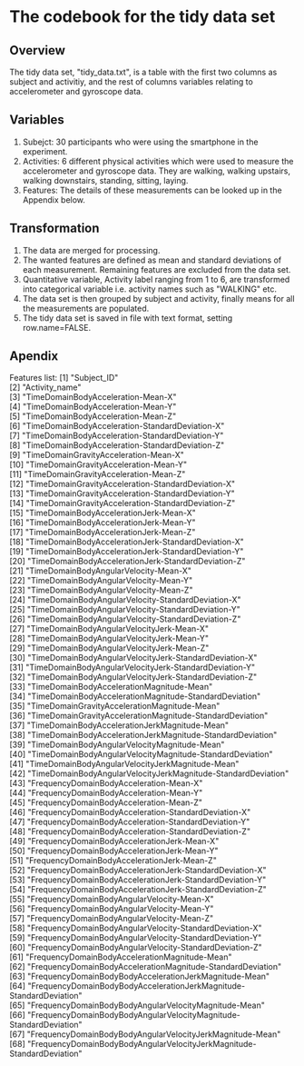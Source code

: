 # The codebook for the tidy data set

## Overview
The tidy data set, "tidy_data.txt", is a table with the first two columns as subject and activitiy, and the rest of columns variables relating to accelerometer and gyroscope data.

## Variables
1. Subejct: 30 participants who were using the smartphone in the experiment.  
2. Activities: 6 different physical activities which were used to measure the accelerometer and gyroscope data. They are walking, walking upstairs, walking downstairs, standing, sitting, laying.   
3. Features: The details of these measurements can be looked up in the Appendix below.

## Transformation
1. The data are merged for processing.
2. The wanted features are defined as mean and standard deviations of each measurement. Remaining features are excluded from the data set.
3. Quantitative variable, Activity label ranging from 1 to 6, are transformed into categorical variable i.e. activity names such as "WALKING" etc.
4. The data set is then grouped by subject and activity, finally means for all the measurements are populated.
5. The tidy data set is saved in file with text format, setting row.name=FALSE.

## Apendix
Features list:
 [1] "Subject_ID"                                                           
 [2] "Activity_name"                                                        
 [3] "TimeDomainBodyAcceleration-Mean-X"                                    
 [4] "TimeDomainBodyAcceleration-Mean-Y"                                    
 [5] "TimeDomainBodyAcceleration-Mean-Z"                                    
 [6] "TimeDomainBodyAcceleration-StandardDeviation-X"                       
 [7] "TimeDomainBodyAcceleration-StandardDeviation-Y"                       
 [8] "TimeDomainBodyAcceleration-StandardDeviation-Z"                       
 [9] "TimeDomainGravityAcceleration-Mean-X"                                 
[10] "TimeDomainGravityAcceleration-Mean-Y"                                 
[11] "TimeDomainGravityAcceleration-Mean-Z"                                 
[12] "TimeDomainGravityAcceleration-StandardDeviation-X"                    
[13] "TimeDomainGravityAcceleration-StandardDeviation-Y"                    
[14] "TimeDomainGravityAcceleration-StandardDeviation-Z"                    
[15] "TimeDomainBodyAccelerationJerk-Mean-X"                                
[16] "TimeDomainBodyAccelerationJerk-Mean-Y"                                
[17] "TimeDomainBodyAccelerationJerk-Mean-Z"                                
[18] "TimeDomainBodyAccelerationJerk-StandardDeviation-X"                   
[19] "TimeDomainBodyAccelerationJerk-StandardDeviation-Y"                   
[20] "TimeDomainBodyAccelerationJerk-StandardDeviation-Z"                   
[21] "TimeDomainBodyAngularVelocity-Mean-X"                                 
[22] "TimeDomainBodyAngularVelocity-Mean-Y"                                 
[23] "TimeDomainBodyAngularVelocity-Mean-Z"                                 
[24] "TimeDomainBodyAngularVelocity-StandardDeviation-X"                    
[25] "TimeDomainBodyAngularVelocity-StandardDeviation-Y"                    
[26] "TimeDomainBodyAngularVelocity-StandardDeviation-Z"                    
[27] "TimeDomainBodyAngularVelocityJerk-Mean-X"                             
[28] "TimeDomainBodyAngularVelocityJerk-Mean-Y"                             
[29] "TimeDomainBodyAngularVelocityJerk-Mean-Z"                             
[30] "TimeDomainBodyAngularVelocityJerk-StandardDeviation-X"                
[31] "TimeDomainBodyAngularVelocityJerk-StandardDeviation-Y"                
[32] "TimeDomainBodyAngularVelocityJerk-StandardDeviation-Z"                
[33] "TimeDomainBodyAccelerationMagnitude-Mean"                             
[34] "TimeDomainBodyAccelerationMagnitude-StandardDeviation"                
[35] "TimeDomainGravityAccelerationMagnitude-Mean"                          
[36] "TimeDomainGravityAccelerationMagnitude-StandardDeviation"             
[37] "TimeDomainBodyAccelerationJerkMagnitude-Mean"                         
[38] "TimeDomainBodyAccelerationJerkMagnitude-StandardDeviation"            
[39] "TimeDomainBodyAngularVelocityMagnitude-Mean"                          
[40] "TimeDomainBodyAngularVelocityMagnitude-StandardDeviation"             
[41] "TimeDomainBodyAngularVelocityJerkMagnitude-Mean"                      
[42] "TimeDomainBodyAngularVelocityJerkMagnitude-StandardDeviation"         
[43] "FrequencyDomainBodyAcceleration-Mean-X"                               
[44] "FrequencyDomainBodyAcceleration-Mean-Y"                               
[45] "FrequencyDomainBodyAcceleration-Mean-Z"                               
[46] "FrequencyDomainBodyAcceleration-StandardDeviation-X"                  
[47] "FrequencyDomainBodyAcceleration-StandardDeviation-Y"                  
[48] "FrequencyDomainBodyAcceleration-StandardDeviation-Z"                  
[49] "FrequencyDomainBodyAccelerationJerk-Mean-X"                           
[50] "FrequencyDomainBodyAccelerationJerk-Mean-Y"                           
[51] "FrequencyDomainBodyAccelerationJerk-Mean-Z"                           
[52] "FrequencyDomainBodyAccelerationJerk-StandardDeviation-X"              
[53] "FrequencyDomainBodyAccelerationJerk-StandardDeviation-Y"              
[54] "FrequencyDomainBodyAccelerationJerk-StandardDeviation-Z"              
[55] "FrequencyDomainBodyAngularVelocity-Mean-X"                            
[56] "FrequencyDomainBodyAngularVelocity-Mean-Y"                            
[57] "FrequencyDomainBodyAngularVelocity-Mean-Z"                            
[58] "FrequencyDomainBodyAngularVelocity-StandardDeviation-X"               
[59] "FrequencyDomainBodyAngularVelocity-StandardDeviation-Y"               
[60] "FrequencyDomainBodyAngularVelocity-StandardDeviation-Z"               
[61] "FrequencyDomainBodyAccelerationMagnitude-Mean"                        
[62] "FrequencyDomainBodyAccelerationMagnitude-StandardDeviation"           
[63] "FrequencyDomainBodyBodyAccelerationJerkMagnitude-Mean"                
[64] "FrequencyDomainBodyBodyAccelerationJerkMagnitude-StandardDeviation"   
[65] "FrequencyDomainBodyBodyAngularVelocityMagnitude-Mean"                 
[66] "FrequencyDomainBodyBodyAngularVelocityMagnitude-StandardDeviation"    
[67] "FrequencyDomainBodyBodyAngularVelocityJerkMagnitude-Mean"             
[68] "FrequencyDomainBodyBodyAngularVelocityJerkMagnitude-StandardDeviation"